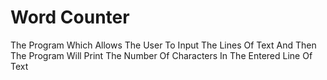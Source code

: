 # Word Counter 
 The Program Which Allows The User To Input The Lines Of Text And Then The Program Will Print The Number Of Characters In The Entered Line Of Text
